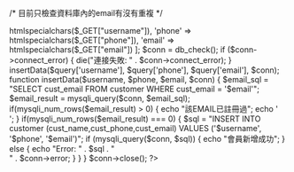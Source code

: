 /*
目前只檢查資料庫內的email有沒有重複
*/
<?php
require_once "dbconnect.php";

$query = [
  'username' => htmlspecialchars($_GET["username"]),
  'phone' => htmlspecialchars($_GET["phone"]),
  'email' => htmlspecialchars($_GET["email"])
];
$conn = db_check();
if ($conn->connect_error) {
    die("連接失敗: " . $conn->connect_error);
}

insertData($query['username'], $query['phone'], $query['email'], $conn);

function insertData($username, $phone, $email, $conn) {
    $email_sql = "SELECT cust_email FROM customer WHERE cust_email = '$email'";
    $email_result = mysqli_query($conn, $email_sql);
    if(mysqli_num_rows($email_result) > 0) {
        echo "該EMAIL已註冊過";
        echo '<br>';
    }
    if(mysqli_num_rows($email_result) === 0) {
        $sql = "INSERT INTO customer (cust_name,cust_phone,cust_email)
        VALUES ('$username', '$phone', '$email')";
        if (mysqli_query($conn, $sql)) {
            echo "會員新增成功";
        } 
        else {
            echo "Error: " . $sql . "<br>" . $conn->error;
        }  
    }
}
$conn->close();
?>
